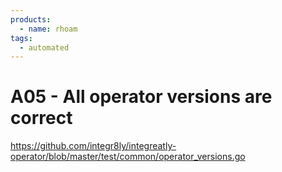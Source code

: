 ```yaml
---
products:
  - name: rhoam
tags:
  - automated
---
```


# A05 - All operator versions are correct

https://github.com/integr8ly/integreatly-operator/blob/master/test/common/operator_versions.go
